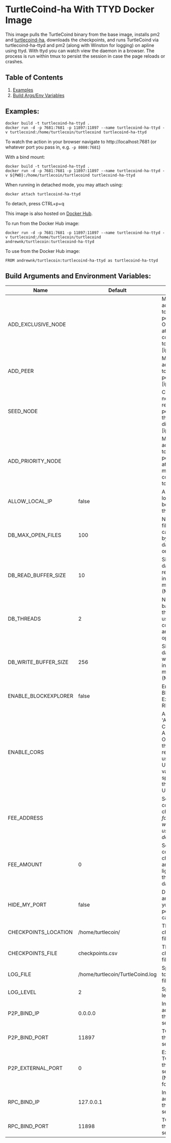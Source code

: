 # TurtleCoind-ha With TTYD Docker Image

This image pulls the TurtleCoind binary from the base image, installs pm2 and [turtlecoind-ha](https://github.com/turtlecoin/turtlecoind-ha), downloads the checkpoints, and runs TurtleCoind via turtlecoind-ha-ttyd and pm2 (along with Winston for logging) on apline using ttyd. With ttyd you can watch view the daemon in a browser. The process is run within tmux to persist the session in case the page reloads or crashes.

## Table of Contents
1. [Examples](#examples)
2. [Build Args/Env Variables](#build-arguments-and-environment-variables)

## Examples:
```
docker build -t turtlecoind-ha-ttyd .
docker run -d -p 7681:7681 -p 11897:11897 --name turtlecoind-ha-ttyd -v turtlecoind:/home/turtlecoin/turtlecoind turtlecoind-ha-ttyd
```

To watch the action in your browser navigate to http://localhost:7681 (or whatever port you pass in, e.g. ```-p 8080:7681```)

With a bind mount:

```
docker build -t turtlecoind-ha-ttyd .
docker run -d -p 7681:7681 -p 11897:11897 --name turtlecoind-ha-ttyd -v ${PWD}:/home/turtlecoin/turtlecoind turtlecoind-ha-ttyd
```

When running in detached mode, you may attach using:
```
docker attach turtlecoind-ha-ttyd
```

To detach, press CTRL+p+q

This image is also hosted on [Docker Hub](https://hub.docker.com/r/andrewnk/turtlecoin). 

To run from the Docker Hub image:

```
docker run -d -p 7681:7681 -p 11897:11897 --name turtlecoind-ha-ttyd -v turtlecoind:/home/turtlecoin/turtlecoind andrewnk/turtlecoin:turtlecoind-ha-ttyd
```

To use from the Docker Hub image:

```
FROM andrewnk/turtlecoin:turtlecoind-ha-ttyd as turtlecoind-ha-ttyd
```

## Build Arguments and Environment Variables:

| Name | Default | Function |
| --- | --- | --- |
| ADD_EXCLUSIVE_NODE | | Manually add a peer to the local peer list ONLY attempt connections to it. [ip:port] |
| ADD_PEER | | Manually add a peer to the local peer list [ip:port] |
| SEED_NODE | | Connect to a node to retrieve the peer list and then disconnect [ip:port] |
| ADD_PRIORITY_NODE | | Manually add a peer to the local peer list and attempt to maintain a connection to it [ip:port] |
| ALLOW_LOCAL_IP | false | Allow the local IP to be added to the peer list |
| DB_MAX_OPEN_FILES | 100 | Number of files that can be used by the database at one time |
| DB_READ_BUFFER_SIZE | 10 | Size of the database read cache in megabytes (MB) |
| DB_THREADS | 2 | Number of background threads used for compaction and flush operations |
| DB_WRITE_BUFFER_SIZE | 256 | Size of the database write buffer in megabytes (MB) |
| ENABLE_BLOCKEXPLORER | false | Enable the Blockchain Explorer RPC |
| ENABLE_CORS | | Adds header 'Access-Control-Allow-Origin' to the RPC responses using the <domain>. Uses the value specified as the domain. Use * for all. |
| FEE_ADDRESS | | Sets the convenience charge <address> for light wallets that use the daemon |
| FEE_AMOUNT | 0 | Sets the convenience charge amount for light wallets that use the daemon |
| HIDE_MY_PORT | false | Do not announce yourself as a peerlist candidate |
| CHECKPOINTS_LOCATION | /home/turtlecoin/ | The checkpoints file location |
| CHECKPOINTS_FILE | checkpoints.csv | The checkpoints file name |
| LOG_FILE | /home/turtlecoin/TurtleCoind.log | Specify the <path> to the log file |
| LOG_LEVEL | 2 | Specify log level |
| P2P_BIND_IP | 0.0.0.0 | Interface IP address for the P2P service |
| P2P_BIND_PORT | 11897 | TCP port for the P2P service |
| P2P_EXTERNAL_PORT | 0 | External TCP port for the P2P service (NAT port forward) |
| RPC_BIND_IP | 127.0.0.1 | Interface IP address for the RPC service |
| RPC_BIND_PORT | 11898 | TCP port for the RPC service |
